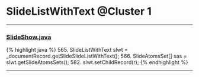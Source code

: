 # SlideListWithText @Cluster 1

***

### [SlideShow.java](https://searchcode.com/codesearch/view/97394959/)
{% highlight java %}
565. SlideListWithText slwt = _documentRecord.getSlideSlideListWithText();
566. SlideAtomsSet[] sas = slwt.getSlideAtomsSets();
582. slwt.setChildRecord(r);
{% endhighlight %}

***

